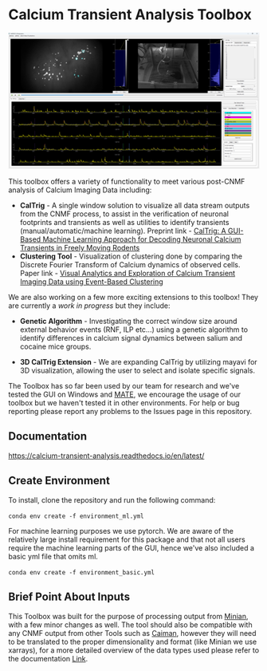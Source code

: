 # Calcium Transient Analysis Toolbox

![Full View of CalTrig](docs/images/full_view.png)

This toolbox offers a variety of functionality to meet various post-CNMF analysis of Calcium Imaging Data including:

- **CalTrig** - A single window solution to visualize all data stream outputs from the CNMF process, to assist in the verification of neuronal footprints and transients as well as utilities to identify transients (manual/automatic/machine learning). Preprint link - [CalTrig: A GUI-Based Machine Learning Approach for Decoding Neuronal Calcium Transients in Freely Moving Rodents](https://www.biorxiv.org/content/10.1101/2024.09.30.615860v1)
- **Clustering Tool** - Visualization of clustering done by comparing the Discrete Fourier Transform of Calcium dynamics of observed cells. Paper link - [Visual Analytics and Exploration of Calcium Transient Imaging Data using Event-Based Clustering](https://ieeexplore.ieee.org/abstract/document/10386744)

We are also working on a few more exciting extensions to this toolbox! They are currently a _work in progress_ but they include:
 - **Genetic Algorithm** - Investigating the correct window size around external behavior events (RNF, ILP etc...) using a genetic algorithm to identify differences in calcium signal dynamics between salium and cocaine mice groups.

 - **3D CalTrig Extension** - We are expanding CalTrig by utilizing mayavi for 3D visualization, allowing the user to select and isolate specific signals.

The Toolbox has so far been used by our team for research and we've tested the GUI on Windows and [MATE](https://mate-desktop.org/), we encourage the usage of our toolbox but we haven't tested it in other environments. For help or bug reporting please report any problems to the Issues page in this repository.

## Documentation

https://calcium-transient-analysis.readthedocs.io/en/latest/

## Create Environment

To install, clone the repository and run the following command:

`conda env create -f environment_ml.yml`

For machine learning purposes we use pytorch. We are aware of the relatively large install requirement for this package and that not all users require the machine learning parts of the GUI, hence we've also
included a basic yml file that omits ml.

`conda env create -f environment_basic.yml`

## Brief Point About Inputs

This Toolbox was built for the purpose of processing output from [Minian](https://github.com/denisecailab/minian), with a few minor changes as well. The tool should also be compatible with any CNMF output from other Tools such as [Caiman](https://github.com/flatironinstitute/CaImAn), however they will need to be translated to the proper dimensionality and format (like Minian we use xarrays), for a more detailed overview of the data types used please refer to the documentation [Link](https://calcium-transient-analysis.readthedocs.io/en/latest/Before_you_start.html).

